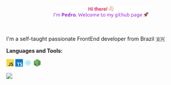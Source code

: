 <p align="center"><img width="50%" src="./greetings.png" /></p>

<br />

I'm a self-taught passionate FrontEnd developer from Brazil :brazil:

**Languages and Tools:**  

<code><img height="20" src="https://raw.githubusercontent.com/github/explore/80688e429a7d4ef2fca1e82350fe8e3517d3494d/topics/javascript/javascript.png"></code>
<code><img height="20" src="https://raw.githubusercontent.com/github/explore/80688e429a7d4ef2fca1e82350fe8e3517d3494d/topics/typescript/typescript.png"></code>
<code><img height="20" src="https://raw.githubusercontent.com/github/explore/80688e429a7d4ef2fca1e82350fe8e3517d3494d/topics/react/react.png"></code>
<code><img height="20" src="https://raw.githubusercontent.com/github/explore/80688e429a7d4ef2fca1e82350fe8e3517d3494d/topics/nodejs/nodejs.png"></code>

<div>
  <a href="https://github.com/pedrowerkhaizer">
  <img height="180em" src="https://github-readme-stats.vercel.app/api/top-langs/?username=pedrowerkhaizer&layout=compact&langs_count=7&theme=radical"/>
</div>
